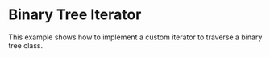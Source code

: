 # Binary Tree Iterator
This example shows how to implement a custom iterator to traverse a binary tree class.
